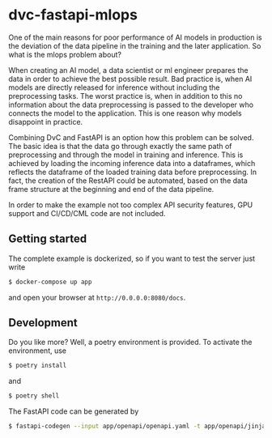 # dvc-fastapi-mlops

One of the main reasons for poor performance of AI models in production is 
the deviation of the data pipeline in the training and the later 
application. So what is the mlops problem about?

When creating an AI model, a data scientist or ml engineer prepares the
data in order to achieve the best possible result. Bad practice is, when AI 
models are directly released for inference without including the 
preprocessing tasks. The worst practice is, when in addition to this no 
information about the data preprocessing is passed to the developer who 
connects the model to the application. This is one reason why models 
disappoint in practice.

Combining DvC and FastAPI is an option how this problem can be solved. The 
basic idea is that the data go through exactly the same path of 
preprocessing and through the model in training and inference. 
This is achieved by loading the incoming inference data into a 
dataframes, which reflects the dataframe of the loaded training data before 
preprocessing. In fact, the creation of the RestAPI could be 
automated, based on the data frame structure at the beginning and end of 
the data pipeline.

In order to make the example not too complex API security features, GPU 
support and CI/CD/CML code are not included.

## Getting started
The complete example is dockerized, so if you want to test the server just 
write

```sh
$ docker-compose up app
```
and open your browser at `http://0.0.0.0:8080/docs`.

## Development

Do you like more? Well, a poetry environment is provided. To activate the 
environment, use
```sh
$ poetry install
```
and
```sh
$ poetry shell
```

The FastAPI code can be generated by
```sh
$ fastapi-codegen --input app/openapi/openapi.yaml -t app/openapi/jinja --output app
```
